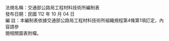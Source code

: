 法規名稱：交通部公路局工程材料技術所編制表  
發布日期：民國 112 年 10 月 04 日  
編 註：本編制表依據交通部公路局工程材料技術所組織規程第4條第1項訂定，內容請參  
閱相關圖表附檔。  


